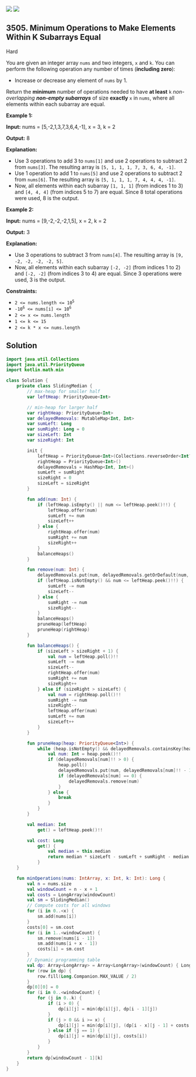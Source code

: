 [![](https://img.shields.io/github/stars/javadev/LeetCode-in-Kotlin?label=Stars&style=flat-square)](https://github.com/javadev/LeetCode-in-Kotlin)
[![](https://img.shields.io/github/forks/javadev/LeetCode-in-Kotlin?label=Fork%20me%20on%20GitHub%20&style=flat-square)](https://github.com/javadev/LeetCode-in-Kotlin/fork)

## 3505\. Minimum Operations to Make Elements Within K Subarrays Equal

Hard

You are given an integer array `nums` and two integers, `x` and `k`. You can perform the following operation any number of times (**including zero**):

*   Increase or decrease any element of `nums` by 1.

Return the **minimum** number of operations needed to have **at least** `k` _non-overlapping **non-empty subarrays**_ of size **exactly** `x` in `nums`, where all elements within each subarray are equal.

**Example 1:**

**Input:** nums = [5,-2,1,3,7,3,6,4,-1], x = 3, k = 2

**Output:** 8

**Explanation:**

*   Use 3 operations to add 3 to `nums[1]` and use 2 operations to subtract 2 from `nums[3]`. The resulting array is `[5, 1, 1, 1, 7, 3, 6, 4, -1]`.
*   Use 1 operation to add 1 to `nums[5]` and use 2 operations to subtract 2 from `nums[6]`. The resulting array is `[5, 1, 1, 1, 7, 4, 4, 4, -1]`.
*   Now, all elements within each subarray `[1, 1, 1]` (from indices 1 to 3) and `[4, 4, 4]` (from indices 5 to 7) are equal. Since 8 total operations were used, 8 is the output.

**Example 2:**

**Input:** nums = [9,-2,-2,-2,1,5], x = 2, k = 2

**Output:** 3

**Explanation:**

*   Use 3 operations to subtract 3 from `nums[4]`. The resulting array is `[9, -2, -2, -2, -2, 5]`.
*   Now, all elements within each subarray `[-2, -2]` (from indices 1 to 2) and `[-2, -2]` (from indices 3 to 4) are equal. Since 3 operations were used, 3 is the output.

**Constraints:**

*   <code>2 <= nums.length <= 10<sup>5</sup></code>
*   <code>-10<sup>6</sup> <= nums[i] <= 10<sup>6</sup></code>
*   `2 <= x <= nums.length`
*   `1 <= k <= 15`
*   `2 <= k * x <= nums.length`

## Solution

```kotlin
import java.util.Collections
import java.util.PriorityQueue
import kotlin.math.min

class Solution {
    private class SlidingMedian {
        // max-heap for smaller half
        var leftHeap: PriorityQueue<Int>

        // min-heap for larger half
        var rightHeap: PriorityQueue<Int>
        var delayedRemovals: MutableMap<Int, Int>
        var sumLeft: Long
        var sumRight: Long = 0
        var sizeLeft: Int
        var sizeRight: Int

        init {
            leftHeap = PriorityQueue<Int>(Collections.reverseOrder<Int?>())
            rightHeap = PriorityQueue<Int>()
            delayedRemovals = HashMap<Int, Int>()
            sumLeft = sumRight
            sizeRight = 0
            sizeLeft = sizeRight
        }

        fun add(num: Int) {
            if (leftHeap.isEmpty() || num <= leftHeap.peek()!!) {
                leftHeap.offer(num)
                sumLeft += num
                sizeLeft++
            } else {
                rightHeap.offer(num)
                sumRight += num
                sizeRight++
            }
            balanceHeaps()
        }

        fun remove(num: Int) {
            delayedRemovals.put(num, delayedRemovals.getOrDefault(num, 0) + 1)
            if (leftHeap.isNotEmpty() && num <= leftHeap.peek()!!) {
                sumLeft -= num
                sizeLeft--
            } else {
                sumRight -= num
                sizeRight--
            }
            balanceHeaps()
            pruneHeap(leftHeap)
            pruneHeap(rightHeap)
        }

        fun balanceHeaps() {
            if (sizeLeft > sizeRight + 1) {
                val num = leftHeap.poll()!!
                sumLeft -= num
                sizeLeft--
                rightHeap.offer(num)
                sumRight += num
                sizeRight++
            } else if (sizeRight > sizeLeft) {
                val num = rightHeap.poll()!!
                sumRight -= num
                sizeRight--
                leftHeap.offer(num)
                sumLeft += num
                sizeLeft++
            }
        }

        fun pruneHeap(heap: PriorityQueue<Int>) {
            while (heap.isNotEmpty() && delayedRemovals.containsKey(heap.peek())) {
                val num: Int = heap.peek()!!
                if (delayedRemovals[num]!! > 0) {
                    heap.poll()
                    delayedRemovals.put(num, delayedRemovals[num]!! - 1)
                    if (delayedRemovals[num] == 0) {
                        delayedRemovals.remove(num)
                    }
                } else {
                    break
                }
            }
        }

        val median: Int
            get() = leftHeap.peek()!!

        val cost: Long
            get() {
                val median = this.median
                return median * sizeLeft - sumLeft + sumRight - median * sizeRight
            }
    }

    fun minOperations(nums: IntArray, x: Int, k: Int): Long {
        val n = nums.size
        val windowCount = n - x + 1
        val costs = LongArray(windowCount)
        val sm = SlidingMedian()
        // Compute costs for all windows
        for (i in 0..<x) {
            sm.add(nums[i])
        }
        costs[0] = sm.cost
        for (i in 1..<windowCount) {
            sm.remove(nums[i - 1])
            sm.add(nums[i + x - 1])
            costs[i] = sm.cost
        }
        // Dynamic programming table
        val dp: Array<LongArray> = Array<LongArray>(windowCount) { LongArray(k + 1) }
        for (row in dp) {
            row.fill(Long.Companion.MAX_VALUE / 2)
        }
        dp[0][0] = 0
        for (i in 0..<windowCount) {
            for (j in 0..k) {
                if (i > 0) {
                    dp[i][j] = min(dp[i][j], dp[i - 1][j])
                }
                if (j > 0 && i >= x) {
                    dp[i][j] = min(dp[i][j], (dp[i - x][j - 1] + costs[i]))
                } else if (j == 1) {
                    dp[i][j] = min(dp[i][j], costs[i])
                }
            }
        }
        return dp[windowCount - 1][k]
    }
}
```